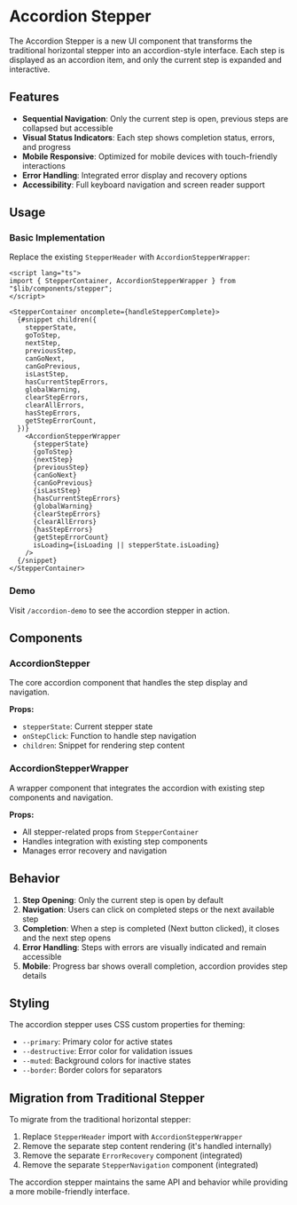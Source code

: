 # Accordion Stepper

The Accordion Stepper is a new UI component that transforms the traditional horizontal stepper into an accordion-style interface. Each step is displayed as an accordion item, and only the current step is expanded and interactive.

## Features

- **Sequential Navigation**: Only the current step is open, previous steps are collapsed but accessible
- **Visual Status Indicators**: Each step shows completion status, errors, and progress
- **Mobile Responsive**: Optimized for mobile devices with touch-friendly interactions
- **Error Handling**: Integrated error display and recovery options
- **Accessibility**: Full keyboard navigation and screen reader support

## Usage

### Basic Implementation

Replace the existing `StepperHeader` with `AccordionStepperWrapper`:

```svelte
<script lang="ts">
import { StepperContainer, AccordionStepperWrapper } from "$lib/components/stepper";
</script>

<StepperContainer oncomplete={handleStepperComplete}>
  {#snippet children({
    stepperState,
    goToStep,
    nextStep,
    previousStep,
    canGoNext,
    canGoPrevious,
    isLastStep,
    hasCurrentStepErrors,
    globalWarning,
    clearStepErrors,
    clearAllErrors,
    hasStepErrors,
    getStepErrorCount,
  })}
    <AccordionStepperWrapper
      {stepperState}
      {goToStep}
      {nextStep}
      {previousStep}
      {canGoNext}
      {canGoPrevious}
      {isLastStep}
      {hasCurrentStepErrors}
      {globalWarning}
      {clearStepErrors}
      {clearAllErrors}
      {hasStepErrors}
      {getStepErrorCount}
      isLoading={isLoading || stepperState.isLoading}
    />
  {/snippet}
</StepperContainer>
```

### Demo

Visit `/accordion-demo` to see the accordion stepper in action.

## Components

### AccordionStepper

The core accordion component that handles the step display and navigation.

**Props:**
- `stepperState`: Current stepper state
- `onStepClick`: Function to handle step navigation
- `children`: Snippet for rendering step content

### AccordionStepperWrapper

A wrapper component that integrates the accordion with existing step components and navigation.

**Props:**
- All stepper-related props from `StepperContainer`
- Handles integration with existing step components
- Manages error recovery and navigation

## Behavior

1. **Step Opening**: Only the current step is open by default
2. **Navigation**: Users can click on completed steps or the next available step
3. **Completion**: When a step is completed (Next button clicked), it closes and the next step opens
4. **Error Handling**: Steps with errors are visually indicated and remain accessible
5. **Mobile**: Progress bar shows overall completion, accordion provides step details

## Styling

The accordion stepper uses CSS custom properties for theming:
- `--primary`: Primary color for active states
- `--destructive`: Error color for validation issues
- `--muted`: Background colors for inactive states
- `--border`: Border colors for separators

## Migration from Traditional Stepper

To migrate from the traditional horizontal stepper:

1. Replace `StepperHeader` import with `AccordionStepperWrapper`
2. Remove the separate step content rendering (it's handled internally)
3. Remove the separate `ErrorRecovery` component (integrated)
4. Remove the separate `StepperNavigation` component (integrated)

The accordion stepper maintains the same API and behavior while providing a more mobile-friendly interface.